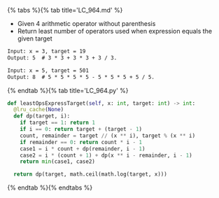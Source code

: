 {% tabs %}{% tab title='LC_964.md' %}

* Given 4 arithmetic operator without parenthesis
* Return least number of operators used when expression equals the given target

```txt
Input: x = 3, target = 19
Output: 5  # 3 * 3 + 3 * 3 + 3 / 3.

Input: x = 5, target = 501
Output: 8  # 5 * 5 * 5 * 5 - 5 * 5 * 5 + 5 / 5.
```

{% endtab %}{% tab title='LC_964.py' %}

```py
def leastOpsExpressTarget(self, x: int, target: int) -> int:
  @lru_cache(None)
  def dp(target, i):
    if target == 1: return 1
    if i == 0: return target + (target - 1)
    count, remainder = target // (x ** i), target % (x ** i)
    if remainder == 0: return count * i - 1
    case1 = i * count + dp(remainder, i - 1)
    case2 = i * (count + 1) + dp(x ** i - remainder, i - 1)
    return min(case1, case2)

  return dp(target, math.ceil(math.log(target, x)))
```

{% endtab %}{% endtabs %}
